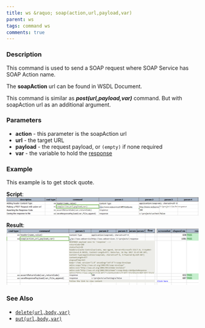 ```yaml
---
title: ws &raquo; soap(action,url,payload,var)
parent: ws
tags: command ws
comments: true
---
```



### Description
This command is used to send a SOAP request where SOAP Service has SOAP Action name.

The **soapAction** url can be found in WSDL Document.

This command is similar as **_post(url,payload,var)_** command. But with soapAction url as an additional argument.


### Parameters
- **action** \- this parameter is the soapAction url
- **url** \- the target URL
- **payload** \- the request payload, or `(empty)` if none required
- **var** \- the variable to hold the [response](index.html#http-response)


### Example
This example is to get stock quote.

**Script**:<br/>
![](image/soap_01.png)

**Result**:<br/>
![](image/soap_02.png)


### See Also
- [`delete(url,body,var)`](delete(url,body,var))
- [`put(url,body,var)`](put(url,body,var))